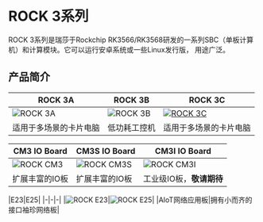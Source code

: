 ﻿---
sidebar_label: '系列产品一览'
sidebar_position: 2
---

# ROCK 3系列

ROCK 3系列是瑞莎于Rockchip RK3566/RK3568研发的一系列SBC（单板计算机）和计算模块。它可以运行安卓系统或一些Linux发行版， 用途广泛。 

## 产品简介
|ROCK 3A|ROCK 3B|ROCK 3C|
|-|-|-|
|![ROCK 3A](/img/rock3/600px-Start-3a.webp)|![ROCK 3B](/img/rock3/600px-Start-3b.webp)|[![ROCK 3C](/img/rock3/600px-Start-3c.webp)](../rock3c)|
|适用于多场景的卡片电脑|低功耗工控机|适用于多场景的卡片电脑|

|CM3 IO Board|CM3S IO Board|CM3I IO Board|
|-|-|-|
|![ROCK CM3](/img/rock3/600px-Start-io.webp)|![ROCK CM3S](/img/rock3/800px-Start-cm3sio.webp)|![ROCK CM3I](/img/rock3/CM3-Industrial-IO-Board.webp)|
|扩展丰富的IO板|扩展丰富的IO板|工业级IO板，**敬请期待**|

|E23|E25|
|-|-|-|
|![ROCK E23](/img/rock3/600px-Start-e23.webp)|![ROCK E25](/img/rock3/600px-Start-e25.webp)|
|AIoT网络应用板|拥有小而齐的接口袖珍网络板|

